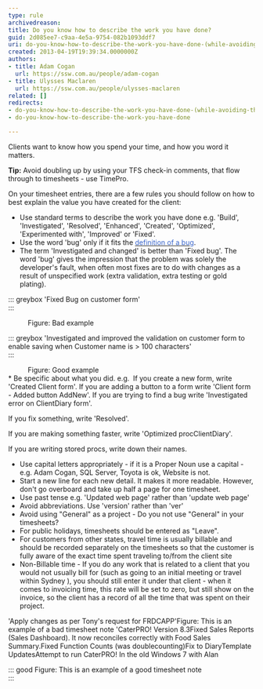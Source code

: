 ```yaml
---
type: rule
archivedreason: 
title: Do you know how to describe the work you have done?
guid: 2d085ee7-c9aa-4e5a-9754-082b1093ddf7
uri: do-you-know-how-to-describe-the-work-you-have-done-(while-avoiding-the-word-bug)
created: 2013-04-19T19:39:34.0000000Z
authors:
- title: Adam Cogan
  url: https://ssw.com.au/people/adam-cogan
- title: Ulysses Maclaren
  url: https://ssw.com.au/people/ulysses-maclaren
related: []
redirects:
- do-you-know-how-to-describe-the-work-you-have-done-(while-avoiding-the-word-bug)
- do-you-know-how-to-describe-the-work-you-have-done

---
```


Clients want to know how you spend your time, and how you word it matters.

**Tip:** Avoid doubling up by using your TFS check-in comments, that flow through to timesheets - use TimePro.

On your timesheet entries, there are a few rules you should follow on how to best explain the value you have created for the client:

<!--endintro-->

* Use standard terms to describe the work you have done e.g. 'Build', 'Investigated', 'Resolved', 'Enhanced', 'Created', 'Optimized', 'Experimented with', 'Improved' or 'Fixed'.
* Use the word 'bug' only if it fits the 
      [<font color="#3a66cc">definition of a bug</font>](/management-is-your-client-clear-on-the-definition-of-a-bug).
* The term 'Investigated and changed' is better than 'Fixed bug'.
                        The word 'bug' gives the impression that the problem was solely the developer's fault, when often most fixes are to do with changes as a result of unspecified work (extra validation, extra testing or gold plating).


::: greybox
'Fixed Bug on customer form'  
:::
<dd>Figure&#58; Bad example</dd>

::: greybox
'Investigated and improved the  validation on customer form to enable saving when Customer name is &gt; 100 characters'  
:::
<dd>Figure&#58; Good example</dd>
* Be specific about what you did. e.g. 
If you create a new form, write 'Created Client form'.
If you are adding a button to a form write 'Client form - Added button AddNew'.
If you are trying to find a bug write 'Investigated error on ClientDiary form'. 
      
If you fix something, write 'Resolved'. 
      
If you are making something faster, write 'Optimized procClientDiary'. 
      
If you are writing stored procs, write down their names.
* Use capital letters appropriately - if it is a Proper Noun use a capital - e.g. Adam Cogan, SQL Server, Toyota is ok, Website is not.
* Start a new line for each new detail. It makes it more readable. However, don't go overboard and take up half a page for one timesheet.
* Use past tense e.g. 'Updated web page' rather than 'update web page'
* Avoid abbreviations. Use 'version' rather than 'ver'
* Avoid using "General" as a project - Do you not use "General" in your timesheets?
* For public holidays, timesheets should be entered as "Leave".
* For customers from other states, travel time is usually billable and should be recorded                    separately on the timesheets so that the customer is fully aware of the exact time spent traveling to/from the client site
* Non-Billable time - If you do any work that is related to a client that you would not usually bill for (such as going to an initial meeting or travel within Sydney ), you should still enter it under that client - when it comes to invoicing time, this rate will be set to zero, but still show on the invoice, so the client has a record of all the time that was spent on their project.

'Apply changes as per Tony's request for FRDCAPP'Figure: This is an example of a bad timesheet note
**<font color="#555555"></font>**
'CaterPRO! Version 8.3Fixed Sales Reports (Sales Dashboard). It now reconciles correctly with Food Sales Summary.Fixed Function Counts (was doublecounting)Fix to DiaryTemplate UpdatesAttempt to run CaterPRO! In the old Windows 7 with Alan

::: good
Figure: This is an example of a good timesheet note  
:::

**<font color="#555555" style="background-color&#58;#f5f5f5;"></font>**

